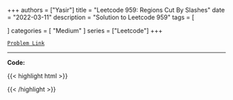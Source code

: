 
+++
authors = ["Yasir"]
title = "Leetcode 959: Regions Cut By Slashes"
date = "2022-03-11"
description = "Solution to Leetcode 959"
tags = [
    
]
categories = [
    "Medium"
]
series = ["Leetcode"]
+++



[`Problem Link`](https://leetcode.com/problems/regions-cut-by-slashes/description/)

---

**Code:**

{{< highlight html >}}

{{< /highlight >}}

